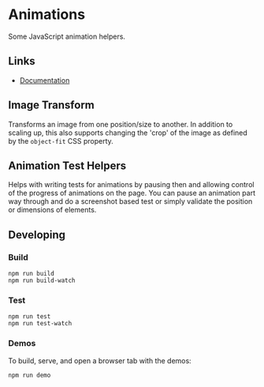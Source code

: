 # Animations

Some JavaScript animation helpers.

## Links

* [Documentation](https://ampproject.github.io/animations/)

## Image Transform

Transforms an image from one position/size to another. In addition to scaling
up, this also supports changing the 'crop' of the image as defined by the
`object-fit` CSS property.

## Animation Test Helpers

Helps with writing tests for animations by pausing then and allowing control of
the progress of animations on the page. You can pause an animation part way
through and do a screenshot based test or simply validate the position or
dimensions of elements.

## Developing

### Build

```shell
npm run build
npm run build-watch
```

### Test

```shell
npm run test
npm run test-watch
```

### Demos

To build, serve, and open a browser tab with the demos:

```shell
npm run demo
```
